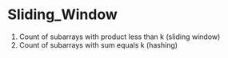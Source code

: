 # Sliding_Window
1) Count of subarrays with product less than k (sliding window)
2) Count of subarrays with sum equals k (hashing)
